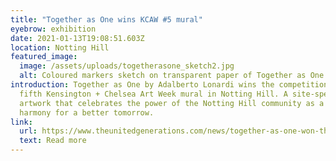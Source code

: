 ```yaml
---
title: "Together as One wins KCAW #5 mural"
eyebrow: exhibition
date: 2021-01-13T19:08:51.603Z
location: Notting Hill
featured_image:
  image: /assets/uploads/togetherasone_sketch2.jpg
  alt: Coloured markers sketch on transparent paper of Together as One mural
introduction: Together as One by Adalberto Lonardi wins the competition for the
  fifth Kensington + Chelsea Art Week mural in Notting Hill. A site-specific
  artwork that celebrates the power of the Notting Hill community as a symbol of
  harmony for a better tomorrow.
link:
  url: https://www.theunitedgenerations.com/news/together-as-one-won-the-kensington-and-chelsea-art-week-mural-2021/
  text: Read more
---
```

